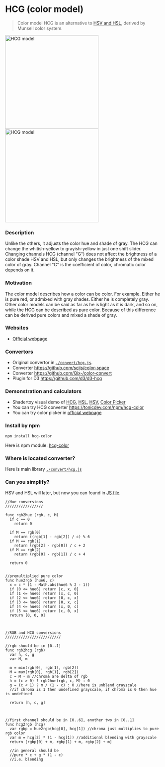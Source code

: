 # HCG (color model)
> Color model HCG is an alternative to [HSV and HSL](https://en.wikipedia.org/wiki/HSL_and_HSV), derived by Munsell color system.

<img src="/images/figure1.png?raw=true" alt="HCG model" width="300">
<img src="/images/figure2.png?raw=true" alt="HCG model" width="300">

### Description
Unlike the others, it adjusts the color hue and shade of gray. The HCG can change the whitish-yellow to grayish-yellow in just one shift slider. Changing channels HCG (channel "G") does not affect the brightness of a color shade HSV and HSL, but only changes the brightness of the mixed color of gray. Channel "C" is the coefficient of color, chromatic color depends on it.

### Motivation
The color model describes how a color can be color. For example. Either he is pure red, or admixed with gray shades. Either he is completely gray. Other color models can be said as far as he is light as it is dark, and so on, while the HCG can be described as pure color. Because of this difference can be derived pure colors and mixed a shade of gray.

### Websites

+ [Official webpage](http://acterhd.github.io/hcg-color/)

### Convertors

+ Original convertor in [`./convert/hcg.js`](https://github.com/acterhd/hcg-color/blob/master/convert/hcg.js).
+ Converter https://github.com/scijs/color-space
+ Converter https://github.com/Qix-/color-convert
+ Plugin for D3 https://github.com/d3/d3-hcg

### Demonstration and calculators

+ Shadertoy visual demo of [HCG](https://www.shadertoy.com/view/ltSXRV), [HSL](https://www.shadertoy.com/view/XtjXRK), [HSV](https://www.shadertoy.com/view/4dVXDd), [Color Picker](https://www.shadertoy.com/view/ldK3Wh)
+ You can try HCG converter https://tonicdev.com/npm/hcg-color
+ You can try color picker in [official webpage](http://acterhd.github.io/hcg-color/)

### Install by npm

```
npm install hcg-color
```

Here is npm module: [hcg-color](https://www.npmjs.com/package/hcg-color)

### Where is located converter?

Here is main library [`./convert/hcg.js`](https://github.com/acterhd/hcg-color/blob/master/convert/hcg.js)

### Can you simplify?

HSV and HSL will later, but now you can found in [JS file](https://github.com/acterhd/hcg-color/blob/master/convert/hcg.js).

```
//Hue conversions
/////////////////

func rgb2hue (rgb, c, M)
  if c == 0
    return 0

  if M == rgb[0]
    return ((rgb[1] - rgb[2]) / c) % 6
  if M == rgb[1]
    return (rgb[2] - rgb[0]) / c + 2
  if M == rgb[2]
    return (rgb[0] - rgb[1]) / c + 4

  return 0


//premultiplied pure color
func hue2rgb (hue6, c)
  x = c * (1 - Math.abs(hue6 % 2 - 1))
  if (0 <= hue6) return [c, x, 0]
  if (1 <= hue6) return [x, c, 0]
  if (2 <= hue6) return [0, c, x]
  if (3 <= hue6) return [0, x, c]
  if (4 <= hue6) return [x, 0, c]
  if (5 <= hue6) return [c, 0, x]
  return [0, 0, 0]



//RGB and HCG conversions
/////////////////////////

//rgb should be in [0..1]
func rgb2hcg (rgb)
  var h, c, g
  var M, m

  m = min(rgb[0], rgb[1], rgb[2])
  M = max(rgb[0], rgb[1], rgb[2])
  c = M - m //chroma are delta of rgb
  h = (c > 0) ? rgb2hue(rgb, c, M) : 0
  g = (c < 1) ? m / (1 - c) : 0 //here is unblend grayscale
  //if chroma is 1 then undefined grayscale, if chroma is 0 then hue is undefined

  return [h, c, g]



//first channel should be in [0..6], another two in [0..1]
func hcg2rgb (hcg)
  var rgbp = hue2rgb(hcg[0], hcg[1]) //chroma just multiplies to pure rgb color
  var m = hcg[2] * (1 - hcg[1]) //additional blending with grayscale
  return [rgbp[0] + m, rgbp[1] + m, rgbp[2] + m]

  //in general should be
  //pure * c + g * (1 - c)
  //i.e. blending
```
